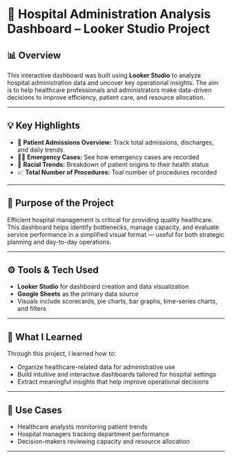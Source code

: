 # 🏥 Hospital Administration Analysis Dashboard – Looker Studio Project

## 📊 Overview

This interactive dashboard was built using **Looker Studio** to analyze hospital administration data and uncover key operational insights. The aim is to help healthcare professionals and administrators make data-driven decisions to improve efficiency, patient care, and resource allocation.

---

## 💡 Key Highlights

- 📅 **Patient Admissions Overview:** Track total admissions, discharges, and daily trends  
- 🧑‍⚕️ **Emergency Cases:** See how emergency cases are recorded  
- 📍 **Racial Trends:** Breakdown of patient origins to their health status  
- 📈 **Total Number of Procedures:** Toal number of procedures recorded  
 
---

## 🎯 Purpose of the Project

Efficient hospital management is critical for providing quality healthcare. This dashboard helps identify bottlenecks, manage capacity, and evaluate service performance in a simplified visual format — useful for both strategic planning and day-to-day operations.

---

## ⚙️ Tools & Tech Used

- **Looker Studio** for dashboard creation and data visualization  
- **Google Sheets** as the primary data source  
- Visuals include scorecards, pie charts, bar graphs, time-series charts, and filters

---

## 🧠 What I Learned

Through this project, I learned how to:
- Organize healthcare-related data for administrative use  
- Build intuitive and interactive dashboards tailored for hospital settings  
- Extract meaningful insights that help improve operational decisions

---

## 📌 Use Cases

- Healthcare analysts monitoring patient trends  
- Hospital managers tracking department performance  
- Decision-makers reviewing capacity and resource allocation

---

